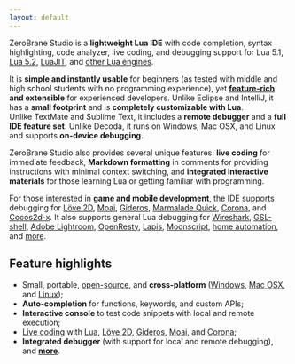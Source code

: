```yaml
---
layout: default
---
```


ZeroBrane Studio is a **lightweight Lua IDE** with code completion, syntax
highlighting, code analyzer, live coding, and debugging support
for Lua 5.1, [Lua 5.2](doc-lua52-debugging.html),
[LuaJIT](doc-luajit-debugging.html), and [other Lua engines](documentation.html#debugging).

It is **simple and instantly usable** for beginners (as tested with middle and
high school students with no programming experience), yet
**[feature-rich](features.html) and extensible** for experienced developers.
Unlike&nbsp;Eclipse and IntelliJ, it has a **small footprint** and is **completely customizable with Lua**.
Unlike&nbsp;TextMate and Sublime Text, it includes a **remote debugger** and a **full IDE feature set**.
Unlike&nbsp;Decoda, it runs on Windows, Mac OSX, and Linux and supports **on-device debugging**.

ZeroBrane Studio also provides several unique features: **live coding** for
immediate feedback, **Markdown formatting** in comments for providing
instructions with minimal context switching, and **integrated interactive
materials** for those learning Lua or getting familiar with programming.

For those interested in **game and mobile development**, the IDE supports debugging for
[Löve 2D](http://notebook.kulchenko.com/zerobrane/love2d-debugging),
[Moai](http://notebook.kulchenko.com/zerobrane/moai-debugging-with-zerobrane-studio),
[Gideros](http://notebook.kulchenko.com/zerobrane/gideros-debugging-with-zerobrane-studio-ide),
[Marmalade Quick](http://notebook.kulchenko.com/zerobrane/marmalade-quick-debugging-with-zerobrane-studio),
[Corona](http://notebook.kulchenko.com/zerobrane/debugging-and-live-coding-with-corona-sdk-applications-and-zerobrane-studio),
and [Cocos2d-x](http://notebook.kulchenko.com/zerobrane/cocos2d-x-simulator-and-on-device-debugging-with-zerobrane-studio).
It also supports general Lua debugging for
[Wireshark](http://notebook.kulchenko.com/zerobrane/debugging-wireshark-lua-scripts-with-zerobrane-studio),
[GSL-shell](http://notebook.kulchenko.com/zerobrane/gsl-shell-debugging-with-zerobrane-studio),
[Adobe Lightroom](http://notebook.kulchenko.com/zerobrane/debugging-lightroom-plugins-zerobrane-studio-ide),
[OpenResty](http://notebook.kulchenko.com/zerobrane/debugging-openresty-nginx-lua-scripts-with-zerobrane-studio),
[Lapis](http://notebook.kulchenko.com/zerobrane/lapis-debugging-with-zerobrane-studio),
[Moonscript](http://notebook.kulchenko.com/zerobrane/moonscript-debugging-with-zerobrane-studio),
[home automation](http://notebook.kulchenko.com/zerobrane/debugging-on-vera-devices-with-zerobrane-studio),
and [more](documentation.html#debugging).

## Feature highlights

* Small, portable, [open-source](http://github.com/pkulchenko/ZeroBraneStudio/), and **cross-platform** ([Windows](images/debugging.png), [Mac OSX](images/autocomplete-osx.png), and [Linux](images/scratchpad-linux-mint.png));
* **Auto-completion** for functions, keywords, and custom APIs;
* **Interactive console** to test code snippets with local and remote execution;
* [Live coding](documentation.html#live-coding) with [Lua](http://notebook.kulchenko.com/zerobrane/live-coding-in-lua-bret-victor-style),
[Löve 2D](http://notebook.kulchenko.com/zerobrane/live-coding-with-love),
[Gideros](http://notebook.kulchenko.com/zerobrane/gideros-live-coding-with-zerobrane-studio-ide),
[Moai](http://notebook.kulchenko.com/zerobrane/live-coding-with-moai-and-zerobrane-studio),
and [Corona](http://notebook.kulchenko.com/zerobrane/debugging-and-live-coding-with-corona-sdk-applications-and-zerobrane-studio);
* **Integrated debugger** (with support for local and remote debugging), and **[more](features.html)**.
